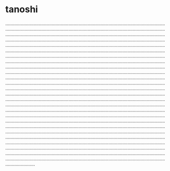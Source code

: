 # tanoshi
...............................................................................................................................................................................................................................................................................................................................................................................................................................................................................................................................................................................................................................................................................................................................................................................................................................................................................................................................................................................................................................................................................................................................................................................................................................................................................................................................................................................................................................................................................................................................................................................................................................................................................................................................................................................................................................................................................................................................................................................................................................................................................................................................................................................................................................................................................................................................................................................................................................................................................................................................................................................................................................................................................................................................................................................................................................................................................................................................................................................................................................................................................................................................................................................................................................................................................................................................................................................